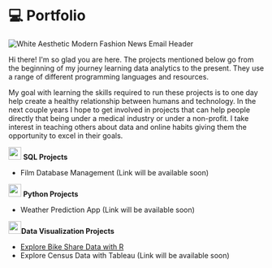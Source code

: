 # 💻 Portfolio

![White Aesthetic Modern Fashion News Email Header](https://github.com/user-attachments/assets/a2089817-972e-48f4-90c6-d83d0bdc109e)

<p>
Hi there! I'm so glad you are here. The projects mentioned below go from the beginning of my journey learning data analytics to the present. They use a range of different programming languages and resources. 

My goal with learning the skills required to run these projects is to one day help create a healthy relationship between humans and technology. In the next couple years I hope to get involved in projects that can help people directly that being under a medical industry or under a non-profit. I take interest in teaching others about data and online habits giving them the opportunity to excel in their goals.

</p>


<p><img src="https://cdn.jsdelivr.net/gh/devicons/devicon@latest/icons/azuresqldatabase/azuresqldatabase-original.svg" width="25" height="25" /> <b>SQL Projects</b></p>
<ul>
  <li>Film Database Management (Link will be available soon)</li>
</ul>

<p><img src="https://cdn.jsdelivr.net/gh/devicons/devicon@latest/icons/python/python-original.svg" width="25" height="25"/> <b>Python Projects</b></p>
<ul>
  <li>Weather Prediction App (Link will be available soon)</li>
</ul>

<p><img src="https://cdn.jsdelivr.net/gh/devicons/devicon@latest/icons/r/r-original.svg" width="25" height="25" /><b>Data Visualization Projects</b></p>
<ul>
  <a href="https://github.com/Viviane-Andrade/Explore-Bike-Share"><li>Explore Bike Share Data with R</li></a>
  <li>Explore Census Data with Tableau (Link will be available soon)</li>
</ul>
